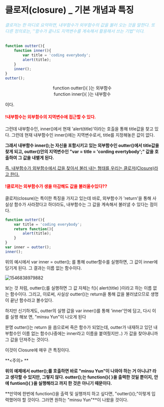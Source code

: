# 클로저(closure) _ 기본 개념과 특징

<h6 style="color : skyblue ">클로저는 한 마디로 요약하면, 내부함수가 외부함수의 값을 불러 오는 것을 말한다. 또 다른 정의로는, ''함수가 끝나도 지역변수를 계속해서 활용해서 쓰는 기법''이다. </h6>






```javascript
function outter(){
    function inner(){
        var title = 'coding everybody'; 
        alert(title);
    }
    inner();
}
outter();
```

<center>function outter(){	}는 외부함수</center>

<center>function inner(){	}는 내부함수</center>

이다. 

<h4 style = 'color:red'>!내부함수는 외부함수의 지역변수에 접근할 수 있다.</h4>

그런데 내부함수인, inner()에서 현재 'alert(title)'이라는 호출을 통해 title값을 찾고 있다. 그런데 현재 내부함수인 inner()에는 지역변수로서, title를 지정해놓은 값이 없다. 

**그래서 내부함수 inner();는 자신을 포함시키고 있는 외부함수인 outter()에서 title값을 찾게 되고, outter()안의 지역변수인 "var = title = 'cording evertybody';" 값을 호출하여 그 값을 내뱉게 된다.**

<u>즉, 내부함수가 외부함수에서 값을 찾아서 불러 내는 형태를 우리는 클로저(Closure)라고 한다.</u>





<h4 style = 'color:red'>!클로저는 외부함수가 생을 마감해도 값을 불러올수있다??</h4>

클로저(closure)는 특이한 특징을 가지고 있는데 바로, 외부함수가 'return'을 통해 사실상 함수가 사라졌다고 하더라도, 내부함수는 그 값을 계속해서 불러낼 수 있다는 점이다.

```javascript
function outter(){
    var title = 'coding everybody';  
    return function(){        
        alert(title);
    }
}
var inner = outter();
inner();
```

위의 예시에서 var inner = outter(); 를 통해 outter함수를 실행하면, 그 값이 inner에 담기게 된다.  그 결과는 이름 없는 함수이다.

![1546838979882](C:\Users\ASUS\AppData\Roaming\Typora\typora-user-images\1546838979882.png)

보는 것 처럼, outter();를 실행하면 그 값 자체는 f(){ alert(title) }이라고 하는 이름 없는 함수이다. 그리고, 이로써, 사실상 outter()는 return을 통해 값을 불러냈으므로 생명이 끝난 함수라고 볼수있다.

하지만 신기하게도, outter의 실행 값을 var inner()를 통해 'inner'안에 담고, 다시 이를 실행 해보 면, "minsu Yun"이 나오게 된다 

분명 outter()는 return 을 씀으로써 죽은 함수가 되었는데, outter가 내재하고 있던 내부함수인 이름 없는 함수(나중에는 inner라고 이름을 붙여줬지만..) 가 값을 찾아내니까 그 값을 던져주는 것이다.

이것이 Closure에 매우 큰 특징이다.



**<주의> **

**위의 예제에서 outter();를 호출하면 바로 "minsu Yun"이 나와야 하는 거 아니냐? 라고 생각할 수 있지만, 그렇지 않다. outter();는 function(){ 	}을 출력한 것일 뿐이지, 안에 funtion(){	  }을 실행해라고 까지 한 것은 아니기 때문이다.**

**만약에 한번에 function()을 출력 및 실행까지 하고 싶다면, "outter()();"이렇게 입력했어야 할 것이다. 그러면 원하는 "minsu Yun"**이 나왔을 것이다.